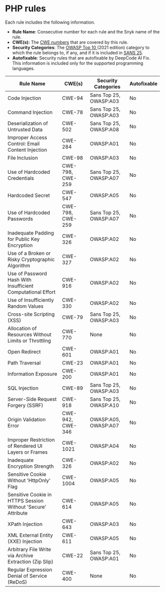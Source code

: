 # PHP rules

Each rule includes the following information.

* **Rule Name**: Consecutive number for each rule and the Snyk name of the rule.
* **CWE(s):** The [CWE numbers](https://cwe.mitre.org/) that are covered by this rule.
* **Security Categories**: The [OWASP Top 10 ](https://owasp.org/Top10/)(2021 edition) category to which the rule belongs to, if any, and if it is included in [SANS 25](https://www.sans.org/top25-software-errors/).
* **Autofixable**: Security rules that are autofixable by DeepCode AI Fix. This information is included only for the supported programming languages.

| Rule Name                                                    | CWE(s)           | Security Categories    | Autofixable |
| ------------------------------------------------------------ | ---------------- | ---------------------- | ----------- |
| Code Injection                                               | CWE-94           | Sans Top 25, OWASP:A03 | No          |
| Command Injection                                            | CWE-78           | Sans Top 25, OWASP:A03 | No          |
| Deserialization of Untrusted Data                            | CWE-502          | Sans Top 25, OWASP:A08 | No          |
| Improper Access Control: Email Content Injection             | CWE-284          | OWASP:A01              | No          |
| File Inclusion                                               | CWE-98           | OWASP:A03              | No          |
| Use of Hardcoded Credentials                                 | CWE-798, CWE-259 | Sans Top 25, OWASP:A07 | No          |
| Hardcoded Secret                                             | CWE-547          | OWASP:A05              | No          |
| Use of Hardcoded Passwords                                   | CWE-798, CWE-259 | Sans Top 25, OWASP:A07 | No          |
| Inadequate Padding for Public Key Encryption                 | CWE-326          | OWASP:A02              | No          |
| Use of a Broken or Risky Cryptographic Algorithm             | CWE-327          | OWASP:A02              | No          |
| Use of Password Hash With Insufficient Computational Effort  | CWE-916          | OWASP:A02              | No          |
| Use of Insufficiently Random Values                          | CWE-330          | OWASP:A02              | No          |
| Cross-site Scripting (XSS)                                   | CWE-79           | Sans Top 25, OWASP:A03 | No          |
| Allocation of Resources Without Limits or Throttling         | CWE-770          | None                   | No          |
| Open Redirect                                                | CWE-601          | OWASP:A01              | No          |
| Path Traversal                                               | CWE-23           | OWASP:A01              | No          |
| Information Exposure                                         | CWE-200          | OWASP:A01              | No          |
| SQL Injection                                                | CWE-89           | Sans Top 25, OWASP:A03 | No          |
| Server-Side Request Forgery (SSRF)                           | CWE-918          | Sans Top 25, OWASP:A10 | No          |
| Origin Validation Error                                      | CWE-942, CWE-346 | OWASP:A05, OWASP:A07   | No          |
| Improper Restriction of Rendered UI Layers or Frames         | CWE-1021         | OWASP:A04              | No          |
| Inadequate Encryption Strength                               | CWE-326          | OWASP:A02              | No          |
| Sensitive Cookie Without 'HttpOnly' Flag                     | CWE-1004         | OWASP:A05              | No          |
| Sensitive Cookie in HTTPS Session Without 'Secure' Attribute | CWE-614          | OWASP:A05              | No          |
| XPath Injection                                              | CWE-643          | OWASP:A03              | No          |
| XML External Entity (XXE) Injection                          | CWE-611          | OWASP:A05              | No          |
| Arbitrary File Write via Archive Extraction (Zip Slip)       | CWE-22           | Sans Top 25, OWASP:A01 | No          |
| Regular Expression Denial of Service (ReDoS)                 | CWE-400          | None                   | No          |
